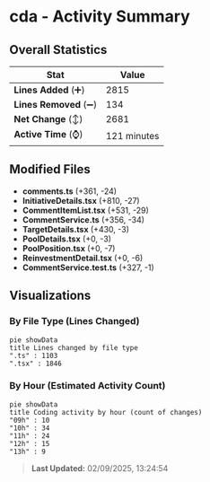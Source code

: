 # cda - Activity Summary 

## Overall Statistics

| Stat                   | Value                                                             |
| ---------------------- | ----------------------------------------------------------------- |
| **Lines Added** (➕)   | 2815                                          |
| **Lines Removed** (➖) | 134                                        |
| **Net Change** (↕)    | 2681                |
| **Active Time** (⌚)   | 121 minutes |


## Modified Files
- **comments.ts** (+361, -24)
- **InitiativeDetails.tsx** (+810, -27)
- **CommentItemList.tsx** (+531, -29)
- **CommentService.ts** (+356, -34)
- **TargetDetails.tsx** (+430, -3)
- **PoolDetails.tsx** (+0, -3)
- **PoolPosition.tsx** (+0, -7)
- **ReinvestmentDetail.tsx** (+0, -6)
- **CommentService.test.ts** (+327, -1)

## Visualizations

### By File Type (Lines Changed)

```mermaid
pie showData
title Lines changed by file type
".ts" : 1103
".tsx" : 1846
```

### By Hour (Estimated Activity Count)

```mermaid
pie showData
title Coding activity by hour (count of changes)
"09h" : 10
"10h" : 34
"11h" : 24
"12h" : 15
"13h" : 9
```


> **Last Updated:** 02/09/2025, 13:24:54
